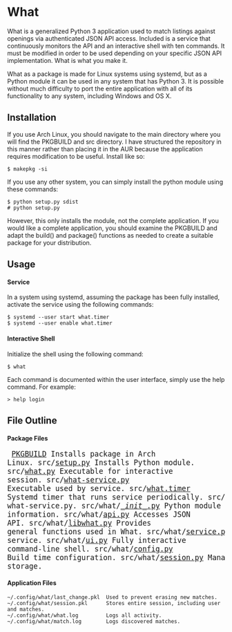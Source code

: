 # What
What is a generalized Python 3 application used to match listings against openings via authenticated JSON API access. Included is a service that continuously monitors the API and an interactive shell with ten commands. It must be modified in order to be used depending on your specific JSON API implementation. What is what you make it.

What as a package is made for Linux systems using systemd, but as a Python module it can be used in any system that has Python 3. It is possible without much difficulty to port the entire application with all of its functionality to any system, including Windows and OS X.

## Installation
If you use Arch Linux, you should navigate to the main directory where you will find the PKGBUILD and src directory. I have structured the repository in this manner rather than placing it in the AUR because the application requires modification to be useful. Install like so:
```
$ makepkg -si
```

If you use any other system, you can simply install the python module using these commands:
```
$ python setup.py sdist
# python setup.py
```
However, this only installs the module, not the complete application. If you would like a complete application, you should examine the PKGBUILD and adapt the build() and package() functions as needed to create a suitable package for your distribution.
## Usage
#### Service
In a system using systemd, assuming the package has been fully installed, activate the service using the following commands:
```
$ systemd --user start what.timer
$ systemd --user enable what.timer
```
#### Interactive Shell
Initialize the shell using the following command:
```
$ what
```
Each command is documented within the user interface, simply use the help command. For example:
```
> help login
```
## File Outline
#### Package Files

<big><pre>
[PKGBUILD](PKGBUILD)              Installs package in Arch Linux.
src/[setup.py](src/setup.py)          Installs Python module.
src/[what.py](src/what.py)           Executable for interactive session.
src/[what-service.py](src/what-service.py)   Executable used by service.
src/[what.timer](src/what.timer)        Systemd timer that runs service periodically.
src/[what.service](src/what.service)      Systemd service that runs what-service.py.
src/what/[\__init__.py](src/what/__init__.py)  Python module information.
src/what/[api.py](src/what/api.py)       Accesses JSON API.
src/what/[libwhat.py](src/what/libwhat.py)   Provides general functions used in What.
src/what/[service.py](src/what/service.py)   Operates continuous automated service.
src/what/[ui.py](src/what/ui.py)        Fully interactive command-line shell.
src/what/[config.py](src/what/config.py)    Build time configuration.
src/what/[session.py](src/what/session.py)   Manages user session and match storage.
</pre></big>


#### Application Files
```
~/.config/what/last_change.pkl  Used to prevent erasing new matches.
~/.config/what/session.pkl      Stores entire session, including user and matches.
~/.config/what/what.log         Logs all activity.
~/.config/what/match.log        Logs discovered matches.
```
